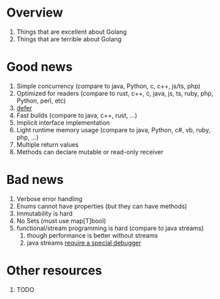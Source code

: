 # Overview
1. Things that are excellent about Golang
1. Things that are terrible about Golang


# Good news
1. Simple concurrency (compare to java, Python, c, c++, js/ts, php)
1. Optimized for readers (compare to rust, c++, c, java, js, ts, ruby, php, Python, perl, etc)
1. [defer](https://go.dev/tour/flowcontrol/12)
1. Fast builds (compare to java, c++, rust, ...)
1. Implicit interface implementation
1. Light runtime memory usage (compare to java, Python, c#, vb, ruby, php, ...)
1. Multiple return values
1. Methods can declare mutable or read-only receiver


# Bad news
1. Verbose error handling
1. Enums cannot have properties (but they can have methods)
1. Immutability is hard
1. No Sets (must use map[T]bool)
1. functional/stream programming is hard (compare to java streams)
    1. though performance is better without streams
    1. java streams [require a special debugger](https://www.jetbrains.com/idea/guide/tips/debugging-streams/)


# Other resources
1. TODO
